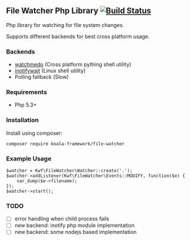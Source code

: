 ## File Watcher Php Library [![Build Status](https://travis-ci.org/koala-framework/file-watcher.svg?branch=master)](https://travis-ci.org/koala-framework/file-watcher)

Php library for watching for file system changes.

Supports different backends for best cross platform usage.

### Backends

* [watchmedo](https://pythonhosted.org/watchdog/) (Cross platform pything shell utility)
* [inotifywait](http://linux.die.net/man/1/inotifywait) (Linux shell utility)
* Polling fallback (Slow)

### Requirements

* Php 5.3+

### Installation
Install using composer:

    composer require koala-framework/file-watcher

### Example Usage

    $watcher = Kwf\FileWatcher\Watcher::create('.');
    $watcher->addListener(Kwf\FileWatcher\Events::MODIFY, function($e) {
        var_dump($e->filename);
    });
    $watcher->start();

### TODO

- [ ] error handling when child process fails
- [ ] new backend: inotify php module implementation
- [ ] new backend: some nodejs based implementation

